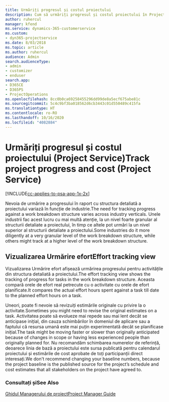 ```yaml
---
title: Urmăriți progresul și costul proiectului
description: Cum să urmăriți progresul și costul proiectului în Project Service
author: ruhercul
manager: kfend
ms.service: dynamics-365-customerservice
ms.custom:
- dyn365-projectservice
ms.date: 8/03/2018
ms.topic: article
ms.author: ruhercul
audience: Admin
search.audienceType:
- admin
- customizer
- enduser
search.app:
- D365CE
- D365PS
- ProjectOperations
ms.openlocfilehash: 8cc0b0ca69258455296dd99de8a5ecf675abe81c
ms.sourcegitcommit: 5c4c9bf3ba018562d6cb3443c01d550489c415fa
ms.translationtype: HT
ms.contentlocale: ro-RO
ms.lasthandoff: 10/16/2020
ms.locfileid: "4082884"
---
```

# <a name="track-project-progress-and-cost-project-service"></a><span data-ttu-id="607b2-103">Urmăriți progresul și costul proiectului (Project Service)</span><span class="sxs-lookup"><span data-stu-id="607b2-103">Track project progress and cost (Project Service)</span></span>

[!INCLUDE[cc-applies-to-psa-app-1x-2x](../includes/cc-applies-to-psa-app-1x-2x.md)]

<span data-ttu-id="607b2-104">Nevoia de urmărire a progresului în raport cu structura detaliată a proiectului variază în funcție de industrie.</span><span class="sxs-lookup"><span data-stu-id="607b2-104">The need for tracking progress against a work breakdown structure varies across industry verticals.</span></span> <span data-ttu-id="607b2-105">Unele industrii fac acest lucru cu mai multă atenție, la un nivel foarte granular al structurii detaliate a proiectului, în timp ce altele pot urmări la un nivel superior al structurii detaliate a proiectului.</span><span class="sxs-lookup"><span data-stu-id="607b2-105">Some industries do it more diligently at a very granular level of the work breakdown structure, while others might track at a higher level of the work breakdown structure.</span></span>  
  
## <a name="effort-tracking-view"></a><span data-ttu-id="607b2-106">Vizualizarea Urmărire efort</span><span class="sxs-lookup"><span data-stu-id="607b2-106">Effort tracking view</span></span>  
<span data-ttu-id="607b2-107">Vizualizarea Urmărire efort afișează urmărirea progresului pentru activitățile din structura detaliată a proiectului.</span><span class="sxs-lookup"><span data-stu-id="607b2-107">The effort tracking view shows the tracking of progress for tasks in the work breakdown structure.</span></span> <span data-ttu-id="607b2-108">Aceasta compară orele de efort real petrecute cu o activitate cu orele de efort planificate.</span><span class="sxs-lookup"><span data-stu-id="607b2-108">It compares the actual effort hours spent against a task till date to the planned effort hours on a task.</span></span>  
  
<span data-ttu-id="607b2-109">Uneori, poate fi nevoie să revizuiți estimările originale cu privire la o activitate.</span><span class="sxs-lookup"><span data-stu-id="607b2-109">Sometimes you might need to revise the original estimates on a task.</span></span> <span data-ttu-id="607b2-110">Activitatea poate să evolueze mai repede sau mai lent decât se anticipase inițial, din cauza schimbărilor în domeniul de aplicare sau a faptului că resursa umană este mai puțin experimentată decât se planificase inițial.</span><span class="sxs-lookup"><span data-stu-id="607b2-110">The task might be moving faster or slower than originally anticipated because of changes in scope or having less experienced people than originally planned for.</span></span> <span data-ttu-id="607b2-111">Nu recomandăm schimbarea numerelor de referință, deoarece linia de bază a proiectului este sursa publicată pentru calendarul proiectului și estimările de cost aprobate de toți participanții direct interesați.</span><span class="sxs-lookup"><span data-stu-id="607b2-111">We don't recommend changing your baseline numbers, because the project baseline is the published source for the project’s schedule and cost estimates that all stakeholders on the project have agreed to.</span></span>  
  
### <a name="see-also"></a><span data-ttu-id="607b2-112">Consultați și</span><span class="sxs-lookup"><span data-stu-id="607b2-112">See Also</span></span>  
 [<span data-ttu-id="607b2-113">Ghidul Managerului de proiect</span><span class="sxs-lookup"><span data-stu-id="607b2-113">Project Manager Guide</span></span>](../psa/project-manager-guide.md)
